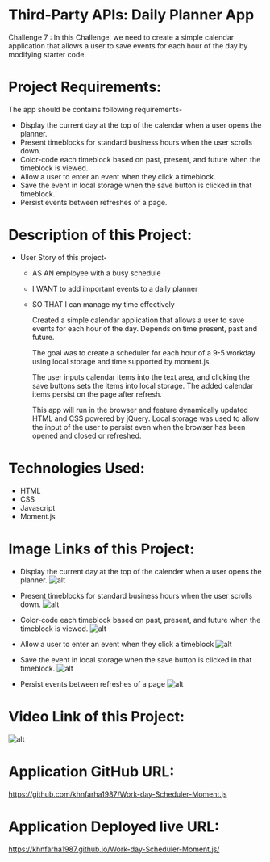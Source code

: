 # Third-Party APIs: Daily Planner App
Challenge 7 : In this Challenge, we need to create a simple calendar application that allows a user to save events for each hour of the day by modifying starter code.

# Project Requirements:
  The app should be contains following requirements-
  * Display the current day at the top of the calendar when a user opens the planner.
  * Present timeblocks for standard business hours when the user scrolls down.
  * Color-code each timeblock based on past, present, and future when the timeblock is viewed.
  * Allow a user to enter an event when they click a timeblock.
  * Save the event in local storage when the save button is clicked in that timeblock.
  * Persist events between refreshes of a page.

# Description of this Project:
 * User Story of this project-
   * AS AN employee with a busy schedule
   * I WANT to add important events to a daily planner
   * SO THAT I can manage my time effectively 
  
     Created a simple calendar application that allows a user to save events for each hour of the day.
     Depends on time present, past and future.

     The goal was to create a scheduler for each hour of a 9-5 workday using local storage and time supported by moment.js.

     The user inputs calendar items into the text area, and clicking the save buttons sets the items into local storage. The added calendar items persist on the page after refresh.

     This app will run in the browser and feature dynamically updated HTML and CSS powered by jQuery. Local storage was used to allow the input of the user to persist even when the browser has been opened and closed or refreshed.

# Technologies Used:
   * HTML
   * CSS
   * Javascript
   * Moment.js
  
# Image Links of this Project:
  * Display the current day at the top of the calender when a user opens the planner.
  ![alt](./images/img-1.png)

  * Present timeblocks for standard business hours when the user scrolls down.
  ![alt](./images/img-2.png)

  * Color-code each timeblock based on past, present, and future when the timeblock is viewed.
  ![alt](./images/img-3.png)

  * Allow a user to enter an event when they click a timeblock
  ![alt](./images/img-4.png)

  * Save the event in local storage when the save button is clicked in that timeblock.
  ![alt](./images/img-5.png)

  * Persist events between refreshes of a page
  ![alt](./images/img-6.png)

# Video Link of this Project:
![alt](./images/movie.gif)

# Application GitHub URL:
https://github.com/khnfarha1987/Work-day-Scheduler-Moment.js

# Application Deployed live URL:
https://khnfarha1987.github.io/Work-day-Scheduler-Moment.js/
